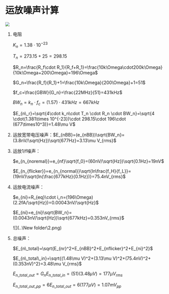 # 运放噪声计算

<img src="..\New folder\1.png" style="zoom:80%;" />  

1. 电阻

   $K_n = 1.38\cdot10^{-23}$

   $T_n = 273.15+25=298.15$

   $R_n=\frac{R_f\cdot R_1}{R_f+R_1}=\frac{10k\Omega\cdot200k\Omega}{10k\Omega+200\Omega}=196\Omega$

   $G_n=\frac{R_f}{R_1}+1=\frac{10k\Omega}{200\Omega}+1=51$ 

   $f_c=\frac{GBW}{G_n}=\frac{22MHz}{51}=431kHz$

   $BW_n=k_n\cdot f_c=(1.57)\cdot 431kHz=667kHz$

   $E_{n\_r}=\sqrt{4\cdot k_n\cdot T_n \cdot R_n \cdot BW_n}=\sqrt{4 \cdot(1.381\times 10^{-23})\cdot 298.15\cdot 196\cdot (677\times10^3)}=1.48\mu V$ 

2. 运放宽带电压噪声：$E_{nBB}=(e_{nBB})\sqrt{BW_n}=(3.8nV/\sqrt{Hz})\sqrt{677Hz}=3.13\mu V_{rms}$ 

3. 运放1/f噪声：

   $e_{n_{noremal}}=e_{nf}\sqrt{f_0}=(60nV/\sqrt{Hz})\sqrt{0.1Hz}=19nV$

   $E_{n_{flicker}}=e_{n_{normal}}\sqrt{ln\frac{f_H}{f_L}}=(19nV)\sqrt{ln(\frac{677kHz}{0.1Hz})}=75.4nV_{rms}$  

4. 运放电流噪声：

   $e_{ni}=R_{eq}\cdot i_n=(196\Omega)(2.2fA/\sqrt{Hz})=0.00043nV/\sqrt{Hz}$

   $E_{ni}=e_{ni}\sqrt{BW_n}=(0.0043nV/\sqrt{Hz})\sqrt{677kHz}=0.353nV_{rms}$ 

   ![](..\New folder\2.png) 

5. 总噪声：

   $E_{n\_total}=\sqrt{E_{nr}^2+E_{nBB}^2+E_{nflicker}^2+E_{ni}^2}$

   $E_{n\_total\_in}=\sqrt{(1.48\mu V)^2+(3.13\mu V)^2+(75.4nV)^2+(0.353nV)^2}=3.48\mu V_{rms}$

   $E_{n\_total\_out}=G_nE_{n\_total\_in}=(51)(3.48\mu V)=177\mu V_{rms}$ 

   $E_{n\_total\_out\_pp}=6E_{n\_total\_out}=6(177\mu V)=1.07mV_{pp}$

   